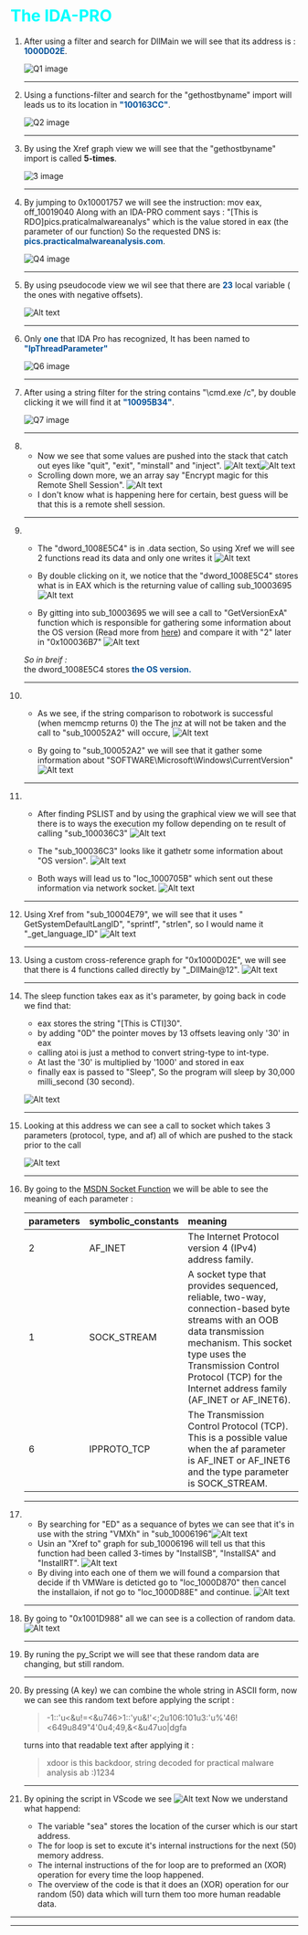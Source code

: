 # <span style="color:#00FFFF;">**The IDA-PRO**</span>



1. After using a filter and search for DllMain we will see that its address is : <span style="color:#004F98;">**1000D02E**</span>.

    ![Q1 image](Images/Q1.png)
    ___
2. Using a functions-filter and search for the "gethostbyname" import will leads us to its location in <span style="color:#004F98;">**"100163CC"**</span>.

    ![Q2 image](Images/Q2.png)
    ___
3.  By using the Xref graph view we will see that the "gethostbyname" import is called **5-times**.

     ![َ3 image](Images/Q3.png)
    ___
4. By jumping to 0x10001757 we will see the instruction:
 mov     eax,   off_10019040 
Along with an IDA-PRO comment says :
"[This is RDO]pics.praticalmalwareanalys" which is the value stored in eax (the parameter of our function)
So the requested DNS is: <span style="color:#004F98;">**pics.practicalmalwareanalysis.com**</span>.

    ![Q4 image](Images/Q4.png)
    ___
5. By using pseudocode view we wil see that there are <span style="color:#004F98;">**23**</span> local variable ( the ones with negative offsets).

    ![Alt text](Images/Q5.png)
    ___

6. Only <span style="color:#004F98;">**one**</span>  that IDA Pro has recognized, It has been named to <span style="color:#004F98;">**"lpThreadParameter"**</span>

    ![َQ6 image](Images/Q6.png)
    ___
7. After using a string filter for the string contains "\cmd.exe /c", by
double clicking it we will find it at <span style="color:#004F98;">**"10095B34"**</span>.

    ![Q7 image](Images/Q7.png)
    ___
8. 
    - Now we see that some values are pushed into the stack that catch out eyes like "quit", "exit", "minstall" and "inject".
![Alt text](Images/Q8-a.png)![Alt text](Images/Q8-b.png)
    - Scrolling down more, we an array say "Encrypt magic for this Remote Shell Session".
    ![Alt text](Images/Q8-c.png)
    - I don't know what is happening here for certain, best guess will be that this is a remote shell session.
    ___
9. 
    * The "dword_1008E5C4" is in .data  section, So using Xref we will see 2 functions read its data and only one writes it
     ![Alt text](Images/Q9-a.png)

   *  By double clicking on it, we notice that the "dword_1008E5C4" stores what is in EAX which is the returning value of calling sub_10003695
    ![Alt text](Images/Q9-b.png)

    * By gitting into sub_10003695 we will see a call to "GetVersionExA" function which is responsible for gathering some information about the OS version (Read more from [here](https://learn.microsoft.com/en-us/windows/win32/api/winnt/ns-winnt-osversioninfoa))
    and compare it with "2" later in "0x100036B7"
        ![Alt text](Images/Q9-c.png)

    *So in breif :*  
            the dword_1008E5C4 stores <span style="color:#004F98;">**the OS version.**</span>
    ___
10. * As we see, if the string comparison to robotwork is successful (when memcmp returns 0) the The jnz at will not be taken and the call to "sub_100052A2" will occure,
        ![Alt text](Images/Q10-a.png)

    * By going to "sub_100052A2" we will see that it gather some information about "SOFTWARE\Microsoft\Windows\CurrentVersion"
         ![Alt text](Images/Q10-b.png)
    ___

11. * After finding PSLIST and by using the graphical view we will see that there is to ways the execution my follow depending on te result of calling "sub_100036C3"
![Alt text](Images/Q11-c.png)

    *  The "sub_100036C3" looks like it gathetr some information about "OS version".
![Alt text](Images/Q11-b.png)

    *  Both ways will lead us to "loc_1000705B" which sent out these information via network socket.
    ![Alt text](Images/Q11-a.png)
    ___
12. Using Xref from "sub_10004E79", we will see that it uses " GetSystemDefaultLangID", "sprintf", "strlen", so I would name it "_get_language_ID" 
![Alt text](Images/Q12.png)
    ___

13. Using a custom cross-reference graph 
for "0x1000D02E", we will see that there is 4 functions called directly by "_DllMain@12".
![Alt text](Images/Q13.png)
    ___
14. The sleep function takes eax as it's parameter, by going back in code we find that:
    * eax stores the string "[This is CTI]30".
    * by adding "0D" the pointer moves by 13 offsets leaving only '30' in eax
    * calling atoi is just a method to convert string-type to int-type.
    * At last the '30' is multiplied by '1000' and stored in eax
    * finally eax is passed to "Sleep", So the program will sleep by 30,000 milli_second (30 second).

    
    ![Alt text](Images/Q14.png)
    ___
15. Looking at this address we can see a call to socket which takes 3 parameters (protocol, type, and af) all of which are pushed to the stack prior to the call

    ![Alt text](Images/Q15.png)
    ___
16. By going to the [MSDN Socket Function](https://learn.microsoft.com/en-us/windows/win32/api/winsock2/nf-winsock2-socket) we will be able to see the meaning of each parameter :

    
    | parameters | symbolic_constants | meaning |
    | :--- | :--- | :--- |
    | 2 | AF_INET | The Internet Protocol version 4 (IPv4) address family.|
    | 1 | SOCK_STREAM | A socket type that provides sequenced, reliable, two-way, connection-based byte streams with an OOB data transmission mechanism. This socket type uses the Transmission Control Protocol (TCP) for the Internet address family (AF_INET or AF_INET6). 
    | 6 |  IPPROTO_TCP| The Transmission Control Protocol (TCP). This is a possible value when the af parameter is AF_INET or AF_INET6 and the type parameter is SOCK_STREAM.|
    ---
17. * By searching for "ED" as a sequance of bytes we can see that it's in use with the string "VMXh" in "sub_10006196"![Alt text](Images/Q17-b.png)
    * Usin an "Xref to" graph for sub_10006196 will tell us that this function had been called 3-times by "InstallSB", "InstallSA" and "InstallRT".
    ![Alt text](Images/Q17-c.png)
    * By diving into each one of them we will found a comparsion that decide if th VMWare is deticted go to "loc_1000D870" then cancel the installaion, if not go to "loc_1000D88E" and continue.
    ![Alt text](Images/Q17-a.png)
    ---
18. By going to "0x1001D988" all we can see is a collection of random data.
 ![Alt text](Images/Q18-a.png)
    ___
19. By runing the py_Script we will see that these random data are changing, but still random.
    ___
20. By pressing (A key) we can combine the whole string in ASCII form, now we can see this random text before applying the script :
    > -1::'u<&u!=<&u746>1::'yu&!'<;2u106:101u3:'u%'46!<649u849"4'0u4;49,&<&u47uo|dgfa
    >
    turns into that readable text after applying it :
    >xdoor is this backdoor, string decoded for practical malware analysis ab :)1234
    >
    ___
21. By opining the script in VScode we see ![Alt text](Images/Q18-b.png)
Now we understand what happend:

    * The variable "sea" stores the location of the curser which is our start address.
    * The for loop is set to excute it's internal instructions for the next (50) memory address.
    * The internal instructions of the for loop are to preformed an (XOR) operation for every time the loop happened.
    * The overview of the code is that it does an (XOR) operation for our random (50) data which will turn them too more human readable data.

___
___
